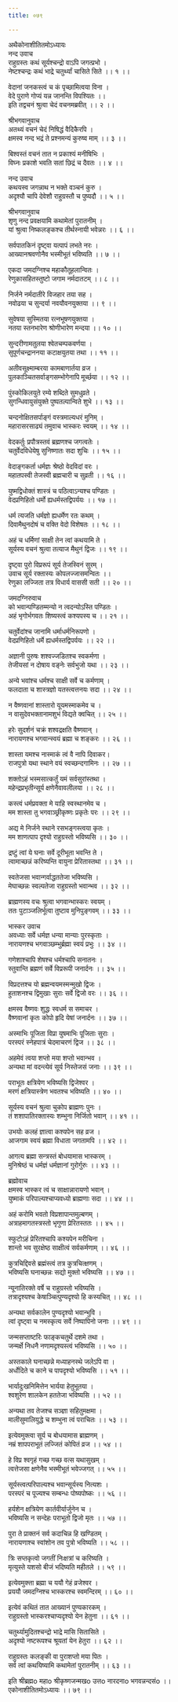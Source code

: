 ```yaml
---
title: ०७९

---
```

अथैकोनाशीतितमोऽध्यायः  
नन्द उवाच  
राहुग्रस्तः कथं सूर्यश्चन्द्रो वाऽपि जगत्प्रभो ।  
नेष्टश्चन्द्रः कथं भाद्रे चतुर्थ्यां चासिते सिते ।। १ ।।  
  
वेदानां जनकस्त्वं च कं पृच्छामित्वया विना ।  
वेदे पुराणे गोप्यं यन्न जानन्ति विपश्यितः ।।  
इति तद्वचनं श्रुत्वा चेदं वचनमब्रवीत् ।। २ ।।  
  
श्रीभगवानुवाच  
अतथ्यं वचनं चेदं निषिद्धं वैदिकैरपि ।  
क्षमस्व नन्द भद्रं ते प्रश्नमन्यं कुरुष्व माम् ।। ३ ।।  
  
बिश्वस्तं वचनं तात न प्रकाश्यं मनीषिभिः ।  
विघ्नः प्रकाशे भवति सतां छिद्रं च दैवतः ।। ४ ।।  
  
नन्द उवाच  
कथयस्व जगन्नाथ न भक्ते वञ्चनं कुरु ।  
अदृश्यौ चापि देवेशौ राहुग्रस्तौ च पुष्यदौ ।। ५ ।।  
  
श्रीभगवानुवाच  
शृणु नन्द प्रवक्षयामि कथामेतां पुरातनीम् ।  
यां श्रुत्वा निष्कलङ्कश्च तीर्थस्नायी भवेन्नरः ।। ६ ।।  
  
सर्वपातकिनं दृष्ट्वा यत्पापं लभते नरः ।  
आख्यानश्रवणोनैव भस्मीभूतं भविष्यति ।। ७ ।।  
  
एकदा जमदग्निश्च महाकौतूहलान्वितः ।  
रेणुकासहितस्तुष्टो जगाम नर्मदातटम् ।। ८ ।।  
  
निर्जने नर्मदातीरे विजहार तया सह ।  
नवोढया च सुन्दर्या नवयौवनयुक्तया ।। ९ ।।  
  
सुवेषया सुस्मितया रत्नभूषणयुक्तया ।  
नतया स्तनभारेण श्रोणीभारेण मन्दया ।। १० ।।  
  
सुन्दरीणामतुलया श्वेतचम्पकवर्णया ।  
सुपूर्णचन्द्राननया कटाक्षयुतया तथा ।। ११ ।।  
  
अतीवसूक्ष्माम्बरया कामबाणार्तया व्रज ।  
पुलकाञ्चितसर्वाङ्गसम्भोगेनापि मूर्च्छया ।। १२ ।।  
  
पुंस्कोकिलयुते रम्ये शब्दिते सुमधुव्रते ।  
सुगन्धिवायुसंयुक्ते पुष्पतल्पान्विते शुभे ।। १३ ।।  
  
चन्दनोक्षितसर्पाङ्गं वस्त्रमाल्यधरं मुनिम् ।  
महारासरसाढ्यं तमुवाच भास्करः स्वयम् ।। १४ ।।  
  
वेदकर्तुः प्रपौत्रस्तवं ब्रह्मणश्च जगत्वतेः ।  
चतुर्वेदविधेयेषु सुनिष्णातः सदा शुचिः ।। १५ ।।  
  
वेदाङ्गकर्ता धर्मज्ञः श्रेष्ठो वेदविदां वरः ।  
महातपस्वी तेजस्वी ब्रह्मचारी च सुव्रती ।। १६ ।।  
  
युष्मद्विधोक्तं शास्त्रं च पठित्वाऽन्यश्च पण्डितः ।  
वेदप्रणिहितो धर्मो ह्यधर्मस्तद्विपर्ययः ।। १७ ।।  
  
धर्म त्यजति धर्मज्ञो ह्यधर्मेण रतः कथम् ।  
दिवामैथुनदोषं च वक्ति वेदो विशेषतः ।। १८ ।।  
  
अहं च धर्मिणां साक्षी तेन त्वां कथयामि ते ।  
सूर्यस्य वचनं श्रुत्वा तत्याज मैथुनं द्विजः ।। १९ ।।  
  
दृष्ट्वा पुरो विप्ररूपं सूर्य तेजस्विनं सुरम् ।  
उवाच सूर्य रक्तास्यः कोपलज्जासमन्वितः ।।  
रेणुका लज्जिता तत्र विधार्य वाससी सती ।। २० ।।  
  
जमदग्निरुवाच  
को भवान्पण्डितम्मन्यो न त्वदन्योऽस्ति पण्डितः ।  
अहं भृगोर्भगवतः शिष्यस्त्वं कश्यपस्य च ।। २१ ।।  
  
चतुर्वेदांश्च जानामि धर्माधर्मनिरूपणो ।  
वेदप्रणिहितो धर्मे ह्यधर्मस्तद्विपर्ययः ।। २२ ।।  
  
अज्ञानी पुरुषः शश्वज्जडितश्च स्वकर्मणा ।  
तेजीयसां न दोषाय वङ्नेः सर्वभुजो यथा ।। २३ ।।  
  
अन्ये भवांश्च धर्मश्च साक्षी सर्वे च कर्मणाम् ।  
फलदाता च शास्त्रज्ञो यतस्त्वत्तनयः सदा ।। २४ ।।  
  
न वैष्णवानां शास्तारो यूयमस्माकमेव च ।  
न वासुदेवभक्तानामशुभं विद्यते क्वचित् ।। २५ ।।  
  
  
हरेः सुदर्शनं चक्रं शश्वद्रक्षति वैष्णवान् ।  
नारायणश्च भगवान्स्वयं ब्रह्मा च शङ्करः ।। २६ ।।  
  
शास्ता यमश्च नास्माकं त्वं वै नापि दिवाकर।  
राजपुत्रो यथा स्थाने वयं स्वच्छन्दगामिनः ।। २७ ।।  
  
शक्तोऽहं भस्मसात्कर्तुं यमं सर्वसुरांस्तथा ।  
महेन्द्रप्रभृतीन्सूर्य क्षणेनैवावलीलया ।। २८ ।।  
  
कस्त्वं धर्मप्रवक्ता मे याहि स्वस्थानमेव च ।  
मम शास्ता तु भगवाञ्छ्रीकृष्णः प्रकृतेः परः ।। २९ ।।  
  
अद्य मे निर्जने स्थाने रसभङ्गस्त्वया कृतः ।  
मम शाणत्पाप दृश्यो राहुग्रस्तो भविष्यसि ।। ३० ।।  
  
द्रष्टुं त्वां ये घनाः सर्वे दूरीभूता भवन्ति ते ।  
त्वामाच्छन्नं करिष्यन्ति वायुना प्रेरितास्तथा ।। ३१ ।।  
  
स्वतेजसा भवान्गर्वाद्धततेजा भविष्यसि ।  
मेघाच्छन्नः स्वल्पतेजा राहुग्रस्तो भवान्भव ।। ३२ ।।  
  
ब्राह्मणस्य वचः श्रुत्वा भगवान्भास्करः स्वयम् ।  
ततः पुटाञ्जलिर्भूत्वा तुष्टाव मुनिपुङ्गवम् ।। ३३ ।।  
  
भास्कर उवाच  
अवध्याः सर्वे धर्मज्ञ धन्या मान्याः पुरस्कृताः ।  
नारायणश्च भगवाञ्छम्भुर्ब्रह्मा स्वयं प्रभुः ।। ३४ ।।  
  
गणेशाश्चापि शेषश्च धर्मश्चापि सनातनः ।  
स्तुवान्ति ब्रह्मणं सर्वे विप्ररूपी जनार्दनः ।। ३५ ।।  
  
विप्रदत्तश्च यो ब्रह्मन्वयमस्मन्मुखो द्विजः ।  
हुताशनश्च द्विमुखाः सुराः सर्वे द्विजो वरः ।। ३६ ।।  
  
क्षमस्व वैष्णवः शुद्धः स्वधर्म स समाचर ।  
वैष्णवानां कृतः कोपो हृदि येषां जनार्दनः ।। ३७ ।।  
  
अस्माभिः पूजिता विप्रा युषमाभिः पूजिताः सुराः ।  
परस्परं स्नेहपात्रं चेदमाचरणं द्विज ।। ३८ ।।  
  
अहमेवं त्वया शप्तो मया शप्तो भवान्भव ।  
अन्यथा मां वदन्त्येवं सूर्य निस्तेजसं जनाः ।। ३९ ।।  
  
पराभूतः क्षत्रियेण भविष्यसि द्विजेश्वर ।  
मरणं क्षत्रियास्त्रेण भवतश्च भविष्यति ।। ४० ।।  
  
सूर्यस्य वचनं श्रुत्वा चुकोप ब्राह्मणः पुनः ।  
तं शशापातिरक्तास्यः शम्भुना निर्जितो भवान् ।। ४१ ।।  
  
उभयोः कलहं ज्ञात्वा कश्यपेन सह व्रज ।  
आजगाम स्वयं ब्रह्मा विधाता जगतामपि ।। ४२ ।।  
  
आगत्य ब्रह्मा सन्त्रस्तं बोधयामास भास्करम् ।  
मुनिश्रेष्ठं च धर्मज्ञं धर्मज्ञानां गुरोर्गुरुः ।। ४३ ।।  
  
ब्रह्मोवाच  
क्षमस्व भास्कर त्वं च साक्षान्नारायणो भवान् ।  
युष्माकं परिपाल्यश्चाप्यवध्यो ब्राह्मणाः सदा ।। ४४ ।।  
  
अहं करोमि भवतो विप्रशापान्तमुल्बणम् ।  
अत्राहमागतस्त्रस्तो भृगुणा प्रेरितस्ततः ।। ४५ ।।  
  
स्फुटोऽहं प्रेरितश्चापि कश्यपेन मरीचिना ।  
शान्तो भव सुरक्षेष्ठ साक्षीत्वं सर्वकर्मणाम् ।। ४६ ।।  
  
कुत्रचिद्दिवसे ब्रह्मंस्त्वं तत्र कुत्रचित्क्षणम् ।  
भविष्यसि घनाच्छन्नः सद्यो मुक्तो भविष्यसि ।। ४७ ।।  
  
न्यूनातिरक्ते वर्षे च राहुग्रस्तो भविष्यसि ।  
तत्रादृश्यश्च केषाञ्चित्पुण्यदृश्यो हि कस्यचित् ।। ४८ ।।  
  
अन्यथा सर्वकालेन पुण्यदृश्यो भवान्भुवि ।  
त्वां दृष्ट्वा च नमस्कृत्य सर्वे निष्पापिनो जनाः ।। ४९ ।।  
  
जन्मसप्ताष्टरिः फाङ्कचतुर्थे दशमे तथा ।  
जन्मर्क्षे निधनै नणामदृश्यस्त्वं भविष्यसि ।। ५० ।।  
  
अस्तकाले घनाच्छन्ने मध्याहनस्थे जलेऽपि वा ।  
अर्धोदिते च काने च पापदृश्यो भविष्यसि ।। ५१ ।।  
  
भार्यादुःखनिमित्तेन भार्यया हेतुभूतया ।  
श्वशुरेण शालकेन हततेजा भविष्यसि ।। ५२ ।।  
  
अन्यथा तव तेजश्च सञ्ज्ञा सहितुमक्षमा ।  
मालीसुमालियुद्धे च शम्भुना त्वं पराचितः ।। ५३ ।।  
  
इत्येवमुक्त्वा सूर्य च बोधयामास ब्राह्मणम् ।  
नम्रं शापपराभूतं लज्जितं कोपितं व्रज ।। ५४ ।।  
  
हे विप्र श्वगृहं गच्छ गच्छ वत्स यथासुखम् ।  
त्वत्तेजसा क्षणेनैव भस्मीभूतं भवेज्जगत् ।। ५५ ।।  
  
सूर्यस्त्वत्परिपाल्यश्च भवान्सूर्यस्य नित्यशः ।  
परस्परं च पूज्यश्च सम्बन्धः पोष्यपोष्कः ।। ५६ ।।  
  
हर्यशेन क्षत्रियेण कार्तवीर्यार्जुनेन च ।  
भविष्यसि न सन्देहः पराभूतो द्विजो मृतः ।। ५७ ।।  
  
पुरा ते प्राक्तनं सर्व कदाचिन्न हि खण्डितम् ।  
नारायणाश्च स्वांशोन तव पुत्रो भविष्यति ।। ५८ ।।  
  
त्रिः सप्तकृत्वो जगतीं निःक्षत्रां च करिष्यति ।  
मृत्युस्ते यशसो बीजं भदिष्यति महीतले ।। ५९ ।।  
  
इत्येवमुक्त्ता ब्रह्मा च ययौ गेहं व्रजेश्वर ।  
प्रययौ जमदग्निश्च भास्करश्च स्वमन्दिरम् ।। ६० ।।  
  
इत्येवं कथितं तात आख्यानं पुण्यकारकम् ।  
राहुग्रस्तो भास्करश्चाप्यदृश्यो येन हेतुना ।। ६१ ।।  
  
चतुर्थ्यामुदितश्चन्द्रो भाद्रे मासि सितासिते ।  
अदृश्यो नष्टरूपश्च श्रूयतां येन हेतुरा ।। ६२ ।।  
  
राहुग्रस्तः कलङ्की वा पुराशप्तो मया पितः ।  
सर्व त्वां कथयिष्यामि कथामेतां पुरातनीम् ।। ६३ ।।  
  
इति श्रीब्रह्मo महाo श्रीकृष्णजन्मखo उत्तo नारदनाo भगवन्नन्दसंo ।।  
एकोनाशीतितमोऽध्यायः ।। ७९ ।।